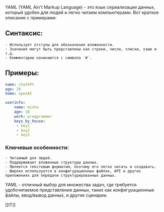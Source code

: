 YAML (YAML Ain't Markup Language) - это язык сериализации данных, который удобен для людей и легко читаем компьютерами. Вот краткое описание с примерами:

## **Синтаксис:**
    
    - Использует отступы для обозначения вложенности.
    - Значения могут быть представлены как строки, числа, списки, хэши и т.д.
    - Комментарии начинаются с символа `#`.
## **Примеры:**
```yaml
name: chatGPt
age: 20
home: openAI
```
```yaml
userinfo:
	name: misha
	age: 16
	work: proggrammer
	keys_by_house:
	 - key1
	 - key2
	 - key3
```
### **Ключевые особенности:**
    
    - Читаемый для людей.
    - Поддерживает вложенные структуры данных.
    - Является текстовым форматом, поэтому его легко читать и создавать.
    - Широко используется в конфигурационных файлах, API и других приложениях для передачи структурированных данных.

YAML - отличный выбор для множества задач, где требуется удобочитаемое представление данных, таких как конфигурационные файлы, ввод/вывод данных, и другие сценарии.

[[IT]]
